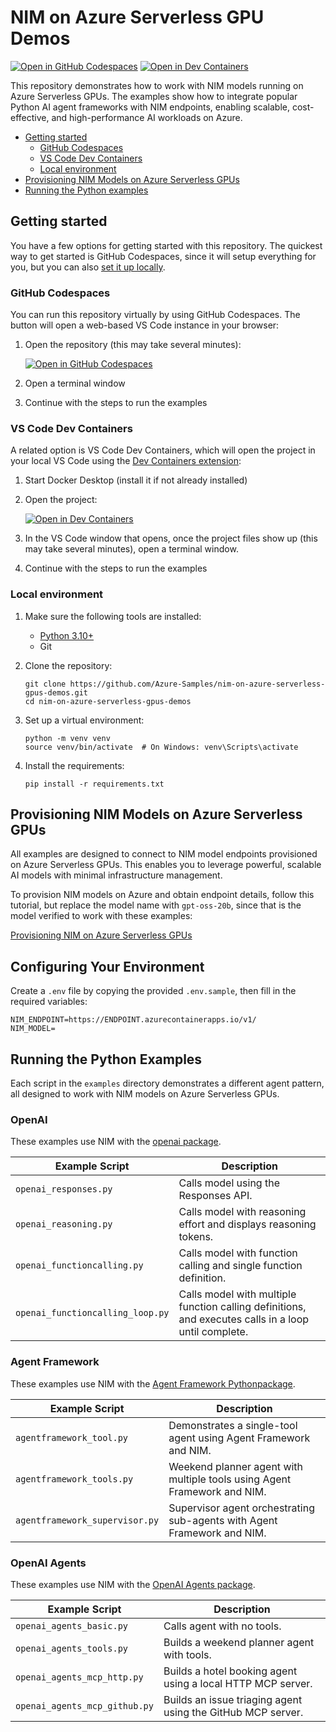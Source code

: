 # NIM on Azure Serverless GPU Demos

[![Open in GitHub Codespaces](https://img.shields.io/static/v1?style=for-the-badge&label=GitHub+Codespaces&message=Open&color=brightgreen&logo=github)](https://codespaces.new/Azure-Samples/nim-on-azure-serverless-gpus-demos)
[![Open in Dev Containers](https://img.shields.io/static/v1?style=for-the-badge&label=Dev%20Containers&message=Open&color=blue&logo=visualstudiocode)](https://vscode.dev/redirect?url=vscode://ms-vscode-remote.remote-containers/cloneInVolume?url=https://github.com/Azure-Samples/nim-on-azure-serverless-gpus-demos)

This repository demonstrates how to work with NIM models running on Azure Serverless GPUs. The examples show how to integrate popular Python AI agent frameworks with NIM endpoints, enabling scalable, cost-effective, and high-performance AI workloads on Azure.

* [Getting started](#getting-started)
  * [GitHub Codespaces](#github-codespaces)
  * [VS Code Dev Containers](#vs-code-dev-containers)
  * [Local environment](#local-environment)
* [Provisioning NIM Models on Azure Serverless GPUs](#provisioning-nim-models-on-azure-serverless-gpus)
* [Running the Python examples](#running-the-python-examples)

## Getting started

You have a few options for getting started with this repository.
The quickest way to get started is GitHub Codespaces, since it will setup everything for you, but you can also [set it up locally](#local-environment).

### GitHub Codespaces

You can run this repository virtually by using GitHub Codespaces. The button will open a web-based VS Code instance in your browser:

1. Open the repository (this may take several minutes):

    [![Open in GitHub Codespaces](https://github.com/codespaces/badge.svg)](https://codespaces.new/Azure-Samples/nim-on-azure-serverless-gpus-demos)

2. Open a terminal window
3. Continue with the steps to run the examples

### VS Code Dev Containers

A related option is VS Code Dev Containers, which will open the project in your local VS Code using the [Dev Containers extension](https://marketplace.visualstudio.com/items?itemName=ms-vscode-remote.remote-containers):

1. Start Docker Desktop (install it if not already installed)
2. Open the project:

    [![Open in Dev Containers](https://img.shields.io/static/v1?style=for-the-badge&label=Dev%20Containers&message=Open&color=blue&logo=visualstudiocode)](https://vscode.dev/redirect?url=vscode://ms-vscode-remote.remote-containers/cloneInVolume?url=https://github.com/Azure-Samples/nim-on-azure-serverless-gpus-demos)

3. In the VS Code window that opens, once the project files show up (this may take several minutes), open a terminal window.
4. Continue with the steps to run the examples

### Local environment

1. Make sure the following tools are installed:

    * [Python 3.10+](https://www.python.org/downloads/)
    * Git

2. Clone the repository:

    ```shell
    git clone https://github.com/Azure-Samples/nim-on-azure-serverless-gpus-demos.git
    cd nim-on-azure-serverless-gpus-demos
    ```

3. Set up a virtual environment:

    ```shell
    python -m venv venv
    source venv/bin/activate  # On Windows: venv\Scripts\activate
    ```

4. Install the requirements:

    ```shell
    pip install -r requirements.txt
    ```

## Provisioning NIM Models on Azure Serverless GPUs

All examples are designed to connect to NIM model endpoints provisioned on Azure Serverless GPUs. This enables you to leverage powerful, scalable AI models with minimal infrastructure management.

To provision NIM models on Azure and obtain endpoint details, follow this tutorial, but replace the model name with `gpt-oss-20b`, since that is the model verified to work with these examples:

[Provisioning NIM on Azure Serverless GPUs](https://learn.microsoft.com/azure/container-apps/serverless-gpu-nim?tabs=bash)

## Configuring Your Environment

Create a `.env` file by copying the provided `.env.sample`, then fill in the required variables:

```
NIM_ENDPOINT=https://ENDPOINT.azurecontainerapps.io/v1/
NIM_MODEL=
```

## Running the Python Examples

Each script in the `examples` directory demonstrates a different agent pattern, all designed to work with NIM models on Azure Serverless GPUs.

### OpenAI

These examples use NIM with the [openai package](https://pypi.org/project/openai/).

| Example Script | Description |
|----------------|-------------|
| `openai_responses.py` | Calls model using the Responses API. |
| `openai_reasoning.py` | Calls model with reasoning effort and displays reasoning tokens. |
| `openai_functioncalling.py` | Calls model with function calling and single function definition. |
| `openai_functioncalling_loop.py` | Calls model with multiple function calling definitions, and executes calls in a loop until complete. |

### Agent Framework

These examples use NIM with the [Agent Framework Pythonpackage](https://learn.microsoft.com/agent-framework/).

| Example Script | Description |
|-----------------------------|---------------------------------------------------------------|
| `agentframework_tool.py`     | Demonstrates a single-tool agent using Agent Framework and NIM. |
| `agentframework_tools.py`    | Weekend planner agent with multiple tools using Agent Framework and NIM. |
| `agentframework_supervisor.py` | Supervisor agent orchestrating sub-agents with Agent Framework and NIM. |

### OpenAI Agents

These examples use NIM with the [OpenAI Agents package](https://openai.github.io/openai-agents-python/).

| Example Script | Description |
|---------------|------------|
| `openai_agents_basic.py` | Calls agent with no tools. |
| `openai_agents_tools.py` | Builds a weekend planner agent with tools. |
| `openai_agents_mcp_http.py` | Builds a hotel booking agent using a local HTTP MCP server. |
| `openai_agents_mcp_github.py` | Builds an issue triaging agent using the GitHub MCP server. |
